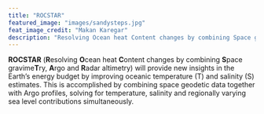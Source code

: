 ```yaml
---
title: "ROCSTAR"
featured_image: "images/sandysteps.jpg"
feat_image_credit: "Makan Karegar"
description: "Resolving Ocean heat Content changes by combining Space gravimeTry, Argo and Radar altimetry"
---
```

**ROCSTAR** (**R**esolving **O**cean heat **C**ontent changes by combining **S**pace gravime**T**ry, **A**rgo and **R**adar altimetry) will provide new insights in the Earth’s energy budget by improving oceanic temperature (T) and salinity (S) estimates. This is accomplished by combining space geodetic data together with Argo profiles, solving for temperature, salinity and regionally varying sea level contributions simultaneously.

